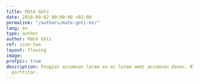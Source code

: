 ```yaml
---
title: Máté Götz
date: 2018-09-02 00:00:00 +02:00
permalink: "/authors/mate-gotz-en/"
lang: en
type: author
author: Máté Götz
ref: icon-two
layout: flowing
image: 
profpic: true
description: Feugiat accumsan lorem eu ac lorem amet accumsan donec. Blandit orci
  porttitor.
---
```


